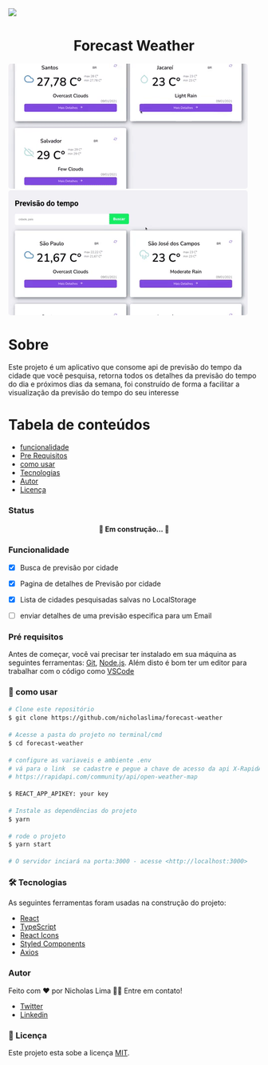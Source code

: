 
<img src="https://img.shields.io/static/v1?label=log&message=forecastweather&color=7159c1&style=for-the-badge&logo=ghost"/>
<h1 align="center">Forecast Weather</h1>

<div style="display: flex,flex-direction: row">
    <img  style="border-radius: 5px"  src="src/assets/imgs/giphy.gif">
    <img  style="border-radius: 5px"  src="src/assets/imgs/giphy2.gif">
 </div>
<h1>Sobre</h1>

Este projeto é um aplicativo que consome api de previsão do tempo da cidade que você pesquisa, retorna todos os detalhes da previsão do tempo do dia e próximos dias da semana, foi construído de forma a facilitar a visualização da previsão do tempo do seu interesse

Tabela de conteúdos
=================
<!--ts-->
   * [funcionalidade](#funcionalidade)
   * [Pre Requisitos](#Pre-requisitos)
   * [como usar](#--como-usar)
   * [Tecnologias](#-tecnologias)
   * [Autor](#autor)
   * [Licença](#Licenca)
<!--te-->

<h3>Status</h3>
<h4 align="center"> 
 🚀 Em construção...  🚧
</h4>

 ### Funcionalidade

- [x] Busca de previsão por cidade
- [x] Pagina de detalhes de Previsão por cidade
- [x] Lista de cidades pesquisadas salvas no LocalStorage
- [ ] enviar detalhes de uma previsão especifica para um Email




### Pré requisitos

Antes de começar, você vai precisar ter instalado em sua máquina as seguintes ferramentas:
[Git](https://git-scm.com), [Node.js](https://nodejs.org/en/). 
Além disto é bom ter um editor para trabalhar com o código como [VSCode](https://code.visualstudio.com/)



### 🎲 como usar
```bash
# Clone este repositório
$ git clone https://github.com/nicholaslima/forecast-weather

# Acesse a pasta do projeto no terminal/cmd
$ cd forecast-weather

# configure as variaveis e ambiente .env
# vá para o link  se cadastre e pegue a chave de acesso da api X-RapidAPI-Key e cole no arquivo .env
# https://rapidapi.com/community/api/open-weather-map

$ REACT_APP_APIKEY: your key

# Instale as dependências do projeto
$ yarn 

# rode o projeto
$ yarn start

# O servidor inciará na porta:3000 - acesse <http://localhost:3000>

```  

 
### 🛠 Tecnologias

As seguintes ferramentas foram usadas na construção do projeto:

- [React](https://pt-br.reactjs.org/)
- [TypeScript](https://www.typescriptlang.org/)
- [React Icons](https://react-icons.github.io/react-icons/)
- [Styled Components](https://styled-components.com/)
- [Axios](https://www.npmjs.com/package/axios)


### Autor
 
 Feito com ❤️ por Nicholas Lima 👋🏽 Entre em contato!

- [Twitter](https://twitter.com/nichola58915429)
- [Linkedin](https://www.linkedin.com/in/nicholas-lima-a360311bb/)


### 📝 Licença

Este projeto esta sobe a licença [MIT](./LICENSE).
